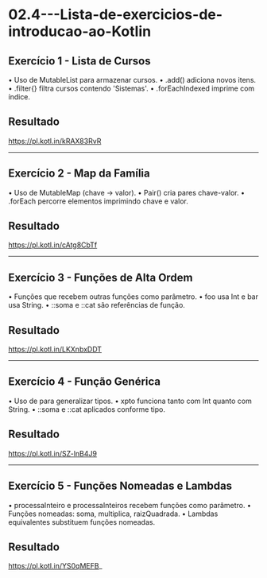 # 02.4---Lista-de-exercicios-de-introducao-ao-Kotlin

 ## Exercício 1 - Lista de Cursos
• Uso de MutableList para armazenar cursos.
• .add() adiciona novos itens.
• .filter{} filtra cursos contendo 'Sistemas'.
• .forEachIndexed imprime com índice.

## Resultado 
https://pl.kotl.in/kRAX83RvR

-----------------------

## Exercício 2 - Map da Família
• Uso de MutableMap (chave -> valor).
• Pair() cria pares chave-valor.
• .forEach percorre elementos imprimindo chave e valor.

## Resultado
https://pl.kotl.in/cAtg8CbTf

------------------------

## Exercício 3 - Funções de Alta Ordem
• Funções que recebem outras funções como parâmetro.
• foo usa Int e bar usa String.
• ::soma e ::cat são referências de função.

## Resultado
https://pl.kotl.in/LKXnbxDDT

------------------------

## Exercício 4 - Função Genérica
• Uso de para generalizar tipos.
• xpto funciona tanto com Int quanto com String.
• ::soma e ::cat aplicados conforme tipo.

## Resultado
https://pl.kotl.in/SZ-lnB4J9

-------------------------

## Exercício 5 - Funções Nomeadas e Lambdas
• processaInteiro e processaInteiros recebem funções como parâmetro.
• Funções nomeadas: soma, multiplica, raizQuadrada.
• Lambdas equivalentes substituem funções nomeadas.

## Resultado
https://pl.kotl.in/YS0qMEFB_

